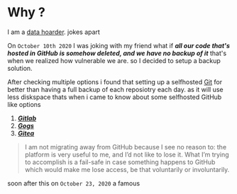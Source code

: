 # Why ?
I am a [data hoarder](https://www.reddit.com/r/DataHoarder/). jokes apart

On `October 10th 2020` I was joking with my friend what if ***all our code that's hosted in GitHub is somehow deleted, and we have no backup of it*** that's when we realized how vulnerable we are. so I decided to setup a backup solution.

After checking multiple options i found that setting up a selfhosted [Git](https://git-scm.com/) for better than having a full backup of each reposiotry each day. as it will use less diskspace thats when i came to know about some selfhosted GitHub like options

1. [***Gitlab***](https://gitlab.com/) 
2. [***Gogs***](https://gogs.io) 
3. [***Gitea***](https://gitea.io/en-us/)

> I am not migrating away from GitHub because I see no reason to: the platform is very useful to me, and I’d not like to lose it. What I’m trying to accomplish is a fail-safe in case something happens to GitHub which would make me lose access, be that voluntarily or involuntarily.

soon after this on `October 23, 2020` a famous 
